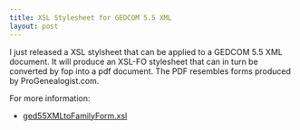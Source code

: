 ```yaml
---
title: XSL Stylesheet for GEDCOM 5.5 XML
layout: post
---
```

I just released a XSL stylsheet that can be applied to a
GEDCOM 5.5 XML document. It will produce an XSL-FO
stylesheet that can in turn be converted by fop into a pdf document.
The PDF resembles forms produced by ProGenealogist.com.

For more information:

* [ged55XMLtoFamilyForm.xsl](/software/ged55XMLtoFamilyForm/)

